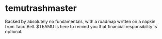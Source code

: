 # temutrashmaster
Backed by absolutely no fundamentals, with a roadmap written on a napkin from Taco Bell. $TEAMU is here to remind you that financial responsibility is optional.
